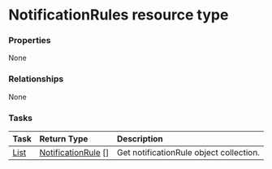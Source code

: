 # NotificationRules resource type



### Properties
None

### Relationships
None


### Tasks

| Task		   | Return Type	|Description|
|:---------------|:--------|:----------|
|[List](../api/notificationrule_list.md) | [NotificationRule](notificationrule.md) [] |Get notificationRule object collection. |

<!-- uuid: 7c4b4224-a015-4d22-968f-dc76c2505869
2015-10-09 18:21:33 UTC -->